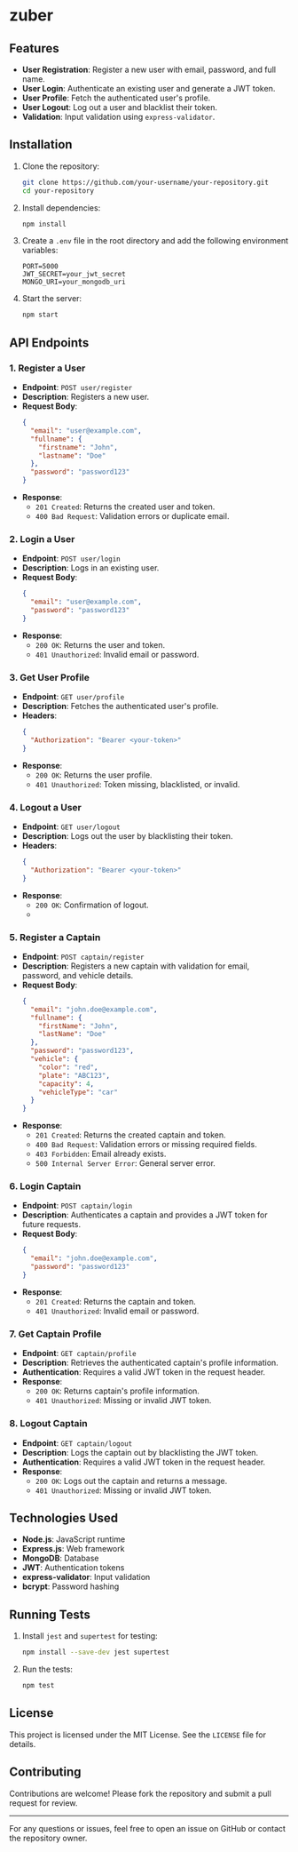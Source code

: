 # zuber



## Features

- **User Registration**: Register a new user with email, password, and full name.
- **User Login**: Authenticate an existing user and generate a JWT token.
- **User Profile**: Fetch the authenticated user's profile.
- **User Logout**: Log out a user and blacklist their token.
- **Validation**: Input validation using `express-validator`.

## Installation

1. Clone the repository:
   ```bash
   git clone https://github.com/your-username/your-repository.git
   cd your-repository
   ```

2. Install dependencies:
   ```bash
   npm install
   ```

3. Create a `.env` file in the root directory and add the following environment variables:
   ```env
   PORT=5000
   JWT_SECRET=your_jwt_secret
   MONGO_URI=your_mongodb_uri
   ```

4. Start the server:
   ```bash
   npm start
   ```

## API Endpoints

### 1. **Register a User**
   - **Endpoint**: `POST user/register`
   - **Description**: Registers a new user.
   - **Request Body**:
     ```json
     {
       "email": "user@example.com",
       "fullname": {
         "firstname": "John",
         "lastname": "Doe"
       },
       "password": "password123"
     }
     ```
   - **Response**:
     - `201 Created`: Returns the created user and token.
     - `400 Bad Request`: Validation errors or duplicate email.

### 2. **Login a User**
   - **Endpoint**: `POST user/login`
   - **Description**: Logs in an existing user.
   - **Request Body**:
     ```json
     {
       "email": "user@example.com",
       "password": "password123"
     }
     ```
   - **Response**:
     - `200 OK`: Returns the user and token.
     - `401 Unauthorized`: Invalid email or password.

### 3. **Get User Profile**
   - **Endpoint**: `GET user/profile`
   - **Description**: Fetches the authenticated user's profile.
   - **Headers**:
     ```json
     {
       "Authorization": "Bearer <your-token>"
     }
     ```
   - **Response**:
     - `200 OK`: Returns the user profile.
     - `401 Unauthorized`: Token missing, blacklisted, or invalid.

### 4. **Logout a User**
   - **Endpoint**: `GET user/logout`
   - **Description**: Logs out the user by blacklisting their token.
   - **Headers**:
     ```json
     {
       "Authorization": "Bearer <your-token>"
     }
     ```
   - **Response**:
     - `200 OK`: Confirmation of logout.
     - 

### 5. **Register a Captain**
   - **Endpoint**: `POST captain/register`
   - **Description**: Registers a new captain with validation for email, password, and vehicle details.
   - **Request Body**:
     ```json
     {
       "email": "john.doe@example.com",
       "fullname": {
         "firstName": "John",
         "lastName": "Doe"
       },
       "password": "password123",
       "vehicle": {
         "color": "red",
         "plate": "ABC123",
         "capacity": 4,
         "vehicleType": "car"
       }
     }
     ```
   - **Response**:
     - `201 Created`: Returns the created captain and token.
     - `400 Bad Request`: Validation errors or missing required fields.
     - `403 Forbidden`: Email already exists.
     - `500 Internal Server Error`: General server error.

### 6. **Login Captain**
   - **Endpoint**: `POST captain/login`
   - **Description**: Authenticates a captain and provides a JWT token for future requests.
   - **Request Body**:
     ```json
     {
       "email": "john.doe@example.com",
       "password": "password123"
     }
     ```
   - **Response**:
     - `201 Created`: Returns the captain and token.
     - `401 Unauthorized`: Invalid email or password.

### 7. **Get Captain Profile**
   - **Endpoint**: `GET captain/profile`
   - **Description**: Retrieves the authenticated captain's profile information.
   - **Authentication**: Requires a valid JWT token in the request header.
   - **Response**:
     - `200 OK`: Returns captain's profile information.
     - `401 Unauthorized`: Missing or invalid JWT token.

### 8. **Logout Captain**
   - **Endpoint**: `GET captain/logout`
   - **Description**: Logs the captain out by blacklisting the JWT token.
   - **Authentication**: Requires a valid JWT token in the request header.
   - **Response**:
     - `200 OK`: Logs out the captain and returns a message.
     - `401 Unauthorized`: Missing or invalid JWT token.



## Technologies Used

- **Node.js**: JavaScript runtime
- **Express.js**: Web framework
- **MongoDB**: Database
- **JWT**: Authentication tokens
- **express-validator**: Input validation
- **bcrypt**: Password hashing

## Running Tests

1. Install `jest` and `supertest` for testing:
   ```bash
   npm install --save-dev jest supertest
   ```

2. Run the tests:
   ```bash
   npm test
   ```

## License

This project is licensed under the MIT License. See the `LICENSE` file for details.

## Contributing

Contributions are welcome! Please fork the repository and submit a pull request for review.

---

For any questions or issues, feel free to open an issue on GitHub or contact the repository owner.

